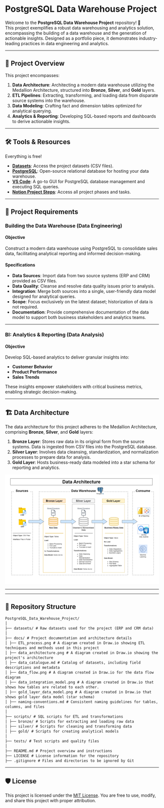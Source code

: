 # PostgreSQL Data Warehouse Project

Welcome to the **PostgreSQL Data Warehouse Project** repository! 🚀  
This project exemplifies a robust data warehousing and analytics solution, encompassing the building of a data warehouse and the generation of actionable insights. Designed as a portfolio piece, it demonstrates industry-leading practices in data engineering and analytics.

---

## 📖 Project Overview

This project encompasses:

1. **Data Architecture**: Architecting a modern data warehouse utilizing the Medallion Architecture, structured into **Bronze**, **Silver**, and **Gold** layers.
2. **ETL Pipelines**: Extracting, transforming, and loading data from disparate source systems into the warehouse.
3. **Data Modeling**: Crafting fact and dimension tables optimized for analytical querying.
4. **Analytics & Reporting**: Developing SQL-based reports and dashboards to derive actionable insights.
---

## 🛠️ Tools & Resources

Everything is free!
- **[Datasets](datasets/)**: Access the project datasets (CSV files).
- **[PostgreSQL](https://www.postgresql.org/download/)**: Open-source relational database for hosting your data warehouse.
- **[VS Code](https://code.visualstudio.com/download)**: A go-to GUI for PostgreSQL database management and executing SQL queries.
- **[Notion Project Steps](https://shorturl.at/TIc1c)**: Access all project phases and tasks.

---

## 🚀 Project Requirements

### Building the Data Warehouse (Data Engineering)

#### Objective
Construct a modern data warehouse using PostgreSQL to consolidate sales data, facilitating analytical reporting and informed decision-making.

#### Specifications
- **Data Sources**: Import data from two source systems (ERP and CRM) provided as CSV files.
- **Data Quality**: Cleanse and resolve data quality issues prior to analysis.
- **Integration**: Merge both sources into a single, user-friendly data model designed for analytical queries.
- **Scope**: Focus exclusively on the latest dataset; historization of data is not required.
- **Documentation**: Provide comprehensive documentation of the data model to support both business stakeholders and analytics teams.

---

### BI: Analytics & Reporting (Data Analysis)

#### Objective
Develop SQL-based analytics to deliver granular insights into:
- **Customer Behavior**
- **Product Performance**
- **Sales Trends**

These insights empower stakeholders with critical business metrics, enabling strategic decision-making. 

---

## 🏗️ Data Architecture

The data architecture for this project adheres to the Medallion Architecture, comprising **Bronze**, **Silver**, and **Gold** layers:
1. **Bronze Layer**: Stores raw data in its original form from the source systems. Data is ingested from CSV files into the PostgreSQL database.
2. **Silver Layer**: Involves data cleansing, standardization, and normalization processes to prepare data for analysis.
3. **Gold Layer**: Hosts business-ready data modeled into a star schema for reporting and analytics.

![Data Architecture](docs/data_architecture.png)

---

---

## 📂 Repository Structure
```
PostgreSQL_Data_Warehouse_Project/
│
├── datasets/ # Raw datasets used for the project (ERP and CRM data)
│
├── docs/ # Project documentation and architecture details
│ ├── ETL_process.png # A diagram created in Draw.io showing ETL techniques and methods used in this project
│ ├── data_architecture.png # A diagram created in Draw.io showing the project's architecture
│ ├── data_catalogue.md # Catalog of datasets, including field descriptions and metadata
│ ├── data_flow.png # A diagram created in Draw.io for the data flow diagram
│ ├── data_integration_model.png # A diagram created in Draw.io that shows how tables are related to each other.
│ ├── gold_layer_data_model.png # A diagram created in Draw.io that shows gold layer data model (star schema)
│ ├── naming-conventions.md # Consistent naming guidelines for tables, columns, and files
│
├── scripts/ # SQL scripts for ETL and transformations
│ ├── bronze/ # Scripts for extracting and loading raw data
│ ├── silver/ # Scripts for cleaning and transforming data
│ ├── gold/ # Scripts for creating analytical models
│
├── tests/ # Test scripts and quality files
│
├── README.md # Project overview and instructions
├── LICENSE # License information for the repository
├── .gitignore # Files and directories to be ignored by Git
```
---


## 🛡️ License

This project is licensed under the [MIT License](LICENSE). You are free to use, modify, and share this project with proper attribution.
